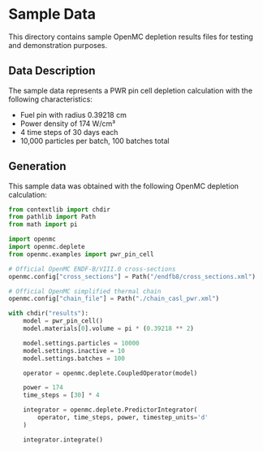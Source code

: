 # Sample Data

This directory contains sample OpenMC depletion results files for testing and demonstration purposes.

## Data Description

The sample data represents a PWR pin cell depletion calculation with the following characteristics:
- Fuel pin with radius 0.39218 cm
- Power density of 174 W/cm³
- 4 time steps of 30 days each
- 10,000 particles per batch, 100 batches total

## Generation

This sample data was obtained with the following OpenMC depletion calculation:

```python
from contextlib import chdir
from pathlib import Path
from math import pi

import openmc
import openmc.deplete
from openmc.examples import pwr_pin_cell

# Official OpenMC ENDF-B/VIII.0 cross-sections
openmc.config["cross_sections"] = Path("/endfb8/cross_sections.xml")

# Official OpenMC simplified thermal chain
openmc.config["chain_file"] = Path("./chain_casl_pwr.xml")

with chdir("results"):
    model = pwr_pin_cell()
    model.materials[0].volume = pi * (0.39218 ** 2)

    model.settings.particles = 10000
    model.settings.inactive = 10
    model.settings.batches = 100

    operator = openmc.deplete.CoupledOperator(model)

    power = 174
    time_steps = [30] * 4

    integrator = openmc.deplete.PredictorIntegrator(
        operator, time_steps, power, timestep_units='d'
    )

    integrator.integrate()
```